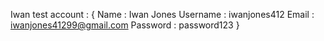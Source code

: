 Iwan test account : {
    Name : Iwan Jones
    Username : iwanjones412
    Email : iwanjones41299@gmail.com
    Password : password123
}